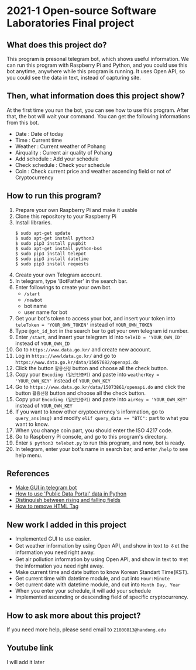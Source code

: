 # 2021-1 Open-source Software Laboratories Final project

## What does this project do?
This program is presonal telegram bot, which shows useful information.
We can run this program with Raspberry Pi and Python, and you could use this bot anytime, anywhere while this program is running.
It uses Open API, so you could see the data in text, instead of capturing site.

## Then, what information does this project show?
At the first time you run the bot, you can see how to use this program.
After that, the bot will wait your command.
You can get the following informations from this bot.
 - Date : Date of today
 - Time : Current time
 - Weather : Current weather of Pohang
 - Airquality : Current air quality of Pohang
 - Add schedule : Add your schedule
 - Check schedule : Check your schedule
 - Coin : Check current price and weather ascending field or not of Cryptocurrency
        
## How to run this program?
1. Prepare your own Raspberry Pi and make it usable
2. Clone this repository to your Raspberry Pi
3. Install libraries.
   ```
   $ sudo apt-get update
   $ sudo apt-get install python3
   $ sudo pip3 install pyupbit
   $ sudo apt-get install python-bs4
   $ sudo pip3 install telepot
   $ sudo pip3 install datetime
   $ sudo pip3 install requests
   ```
4. Create your own Telegram account.
5. In telegram, type 'BotFather' in the search bar.
6. Enter followings to create your own bot.
   + `/start`
   + `/newbot`
   + bot name
   + user name for bot
7. Get your bot's token to access your bot, and insert your token into `teleToken = 'YOUR_OWN_TOKEN'` instead of `YOUR_OWN_TOKEN`
8. Type `@get_id_bot` in the search bar to get your own telegram id number.
9. Enter `/start`, and insert your telegram id into `teleID = 'YOUR_OWN_ID'` instead of `YOUR_OWN_ID`
10. Go to `https://www.data.go.kr/` and create new account.
11. Log in `https://wwwldata.go.kr/` and go to `https://www.data.go.kr/data/15057682/openapi.do`
12. Click the button `활용신청` button and choose all the check button.
13. Copy your `Encoding (일반인증키)` and paste into `weatherKey = 'YOUR_OWN_KEY'` instead of `YOUR_OWN_KEY`
14. Go to `https://www.data.go.kr/data/15073861/openapi.do` and click the button `활용신청` button and choose all the check button.
15. Copy your `Encoding (일반인증키)` and paste into `airKey = 'YOUR_OWN_KEY'` instead of `YOUR_OWN_KEY`
16. If you want to know other cryptocurrency's information, go to `query_ans(msg)` and modify `elif query_data == "BTC":` part to what you want to know.
17. When you change coin part, you should enter the ISO 4217 code.
18. Go to Raspberry Pi console, and go to this program's directory.
19. Enter `$ python3 telebot.py` to run this program, and now, bot is ready.
20. In telegram, enter your bot's name in search bar, and enter `/help` to see help menu.

## References
 - [Make GUI in telegram bot](https://minmong.tistory.com/312)
 - [How to use 'Public Data Portal' data in Python](https://blog.naver.com/PostView.nhn?blogId=pk3152&logNo=221367298814)
 - [Distinguish between rising and falling fields](https://wikidocs.net/21882)
 - [How to remove HTML Tag](http://zeany.net/46)

## New work I added in this project
 - Implemented GUI to use easier.
 - Get weather information by using Open API, and show in text to ㅎet the information you need right away.
 - Get air pollution information by using Open API, and show in text to ㅎet the information you need right away.
 - Make current time and date button to know Korean Standart Time(KST).
 - Get current time with datetime module, and cut into `Hour:Minute`
 - Get current date with datetime module, and cut into `Month Day, Year`
 - When you enter your schedule, it will add your schedule
 - Implemented ascending or descending field of specific cryptocurrency.

## How to ask more about this project?
If you need more help, please send email to `21800813@handong.edu`

## Youtube link
I will add it later
